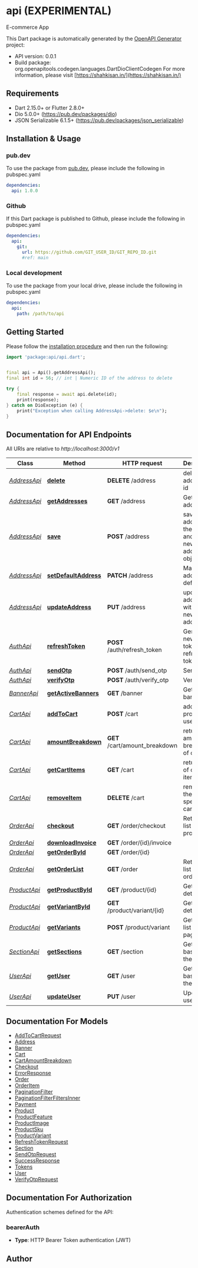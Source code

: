 # api (EXPERIMENTAL)
E-commerce App

This Dart package is automatically generated by the [OpenAPI Generator](https://openapi-generator.tech) project:

- API version: 0.0.1
- Build package: org.openapitools.codegen.languages.DartDioClientCodegen
For more information, please visit [https://shahkisan.in/](https://shahkisan.in/)

## Requirements

* Dart 2.15.0+ or Flutter 2.8.0+
* Dio 5.0.0+ (https://pub.dev/packages/dio)
* JSON Serializable 6.1.5+ (https://pub.dev/packages/json_serializable)

## Installation & Usage

### pub.dev
To use the package from [pub.dev](https://pub.dev), please include the following in pubspec.yaml
```yaml
dependencies:
  api: 1.0.0
```

### Github
If this Dart package is published to Github, please include the following in pubspec.yaml
```yaml
dependencies:
  api:
    git:
      url: https://github.com/GIT_USER_ID/GIT_REPO_ID.git
      #ref: main
```

### Local development
To use the package from your local drive, please include the following in pubspec.yaml
```yaml
dependencies:
  api:
    path: /path/to/api
```

## Getting Started

Please follow the [installation procedure](#installation--usage) and then run the following:

```dart
import 'package:api/api.dart';


final api = Api().getAddressApi();
final int id = 56; // int | Numeric ID of the address to delete

try {
    final response = await api.delete(id);
    print(response);
} catch on DioException (e) {
    print("Exception when calling AddressApi->delete: $e\n");
}

```

## Documentation for API Endpoints

All URIs are relative to *http://localhost:3000/v1*

Class | Method | HTTP request | Description
------------ | ------------- | ------------- | -------------
[*AddressApi*](doc/AddressApi.md) | [**delete**](doc/AddressApi.md#delete) | **DELETE** /address | delete user address by id
[*AddressApi*](doc/AddressApi.md) | [**getAddresses**](doc/AddressApi.md#getaddresses) | **GET** /address | Get all user addresses
[*AddressApi*](doc/AddressApi.md) | [**save**](doc/AddressApi.md#save) | **POST** /address | save new address for the user and return new address object
[*AddressApi*](doc/AddressApi.md) | [**setDefaultAddress**](doc/AddressApi.md#setdefaultaddress) | **PATCH** /address | Mark the address as default
[*AddressApi*](doc/AddressApi.md) | [**updateAddress**](doc/AddressApi.md#updateaddress) | **PUT** /address | update the address with the new address
[*AuthApi*](doc/AuthApi.md) | [**refreshToken**](doc/AuthApi.md#refreshtoken) | **POST** /auth/refresh_token | Generate new access token using refresh token
[*AuthApi*](doc/AuthApi.md) | [**sendOtp**](doc/AuthApi.md#sendotp) | **POST** /auth/send_otp | Send Otp
[*AuthApi*](doc/AuthApi.md) | [**verifyOtp**](doc/AuthApi.md#verifyotp) | **POST** /auth/verify_otp | Verify Otp
[*BannerApi*](doc/BannerApi.md) | [**getActiveBanners**](doc/BannerApi.md#getactivebanners) | **GET** /banner | Get active banners
[*CartApi*](doc/CartApi.md) | [**addToCart**](doc/CartApi.md#addtocart) | **POST** /cart | add product to user cart
[*CartApi*](doc/CartApi.md) | [**amountBreakdown**](doc/CartApi.md#amountbreakdown) | **GET** /cart/amount_breakdown | returns amount breakdown of cart
[*CartApi*](doc/CartApi.md) | [**getCartItems**](doc/CartApi.md#getcartitems) | **GET** /cart | returns list of cart items
[*CartApi*](doc/CartApi.md) | [**removeItem**](doc/CartApi.md#removeitem) | **DELETE** /cart | removes the specified cart item
[*OrderApi*](doc/OrderApi.md) | [**checkout**](doc/OrderApi.md#checkout) | **GET** /order/checkout | Returns a list of products
[*OrderApi*](doc/OrderApi.md) | [**downloadInvoice**](doc/OrderApi.md#downloadinvoice) | **GET** /order/{id}/invoice | 
[*OrderApi*](doc/OrderApi.md) | [**getOrderById**](doc/OrderApi.md#getorderbyid) | **GET** /order/{id} | 
[*OrderApi*](doc/OrderApi.md) | [**getOrderList**](doc/OrderApi.md#getorderlist) | **GET** /order | Returns a list of orders
[*ProductApi*](doc/ProductApi.md) | [**getProductById**](doc/ProductApi.md#getproductbyid) | **GET** /product/{id} | Get product detail
[*ProductApi*](doc/ProductApi.md) | [**getVariantById**](doc/ProductApi.md#getvariantbyid) | **GET** /product/variant/{id} | Get variant detail
[*ProductApi*](doc/ProductApi.md) | [**getVariants**](doc/ProductApi.md#getvariants) | **POST** /product/variant | Get variant list paginated
[*SectionApi*](doc/SectionApi.md) | [**getSections**](doc/SectionApi.md#getsections) | **GET** /section | Get section based on the device
[*UserApi*](doc/UserApi.md) | [**getUser**](doc/UserApi.md#getuser) | **GET** /user | Get user based on the token
[*UserApi*](doc/UserApi.md) | [**updateUser**](doc/UserApi.md#updateuser) | **PUT** /user | Update user


## Documentation For Models

 - [AddToCartRequest](doc/AddToCartRequest.md)
 - [Address](doc/Address.md)
 - [Banner](doc/Banner.md)
 - [Cart](doc/Cart.md)
 - [CartAmountBreakdown](doc/CartAmountBreakdown.md)
 - [Checkout](doc/Checkout.md)
 - [ErrorResponse](doc/ErrorResponse.md)
 - [Order](doc/Order.md)
 - [OrderItem](doc/OrderItem.md)
 - [PaginationFilter](doc/PaginationFilter.md)
 - [PaginationFilterFiltersInner](doc/PaginationFilterFiltersInner.md)
 - [Payment](doc/Payment.md)
 - [Product](doc/Product.md)
 - [ProductFeature](doc/ProductFeature.md)
 - [ProductImage](doc/ProductImage.md)
 - [ProductSku](doc/ProductSku.md)
 - [ProductVariant](doc/ProductVariant.md)
 - [RefreshTokenRequest](doc/RefreshTokenRequest.md)
 - [Section](doc/Section.md)
 - [SendOtpRequest](doc/SendOtpRequest.md)
 - [SuccessResponse](doc/SuccessResponse.md)
 - [Tokens](doc/Tokens.md)
 - [User](doc/User.md)
 - [VerifyOtpRequest](doc/VerifyOtpRequest.md)


## Documentation For Authorization


Authentication schemes defined for the API:
### bearerAuth

- **Type**: HTTP Bearer Token authentication (JWT)


## Author



